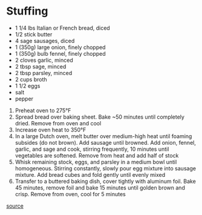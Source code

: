 # Stuffing

* 1 1/4 lbs Italian or French bread, diced
* 1/2 stick butter
* 4 sage sausages, diced
* 1 (350g) large onion, finely chopped
* 1 (350g) bulb fennel, finely chopped
* 2 cloves garlic, minced
* 2 tbsp sage, minced
* 2 tbsp parsley, minced
* 2 cups broth
* 1 1/2 eggs
* salt
* pepper

1. Preheat oven to 275°F
1. Spread bread over baking sheet. Bake ~50 minutes until completely dried. Remove from oven and cool
1. Increase oven heat to 350°F
2. In a large Dutch oven, melt butter over medium-high heat until foaming subsides (do not brown). Add sausage until browned. Add onion, fennel, garlic, and sage and cook, stirring frequently, 10 minutes until vegetables are softened. Remove from heat and add half of stock
3. Whisk remaining stock, eggs, and parsley in a medium bowl until homogeneous. Stirring constantly, slowly pour egg mixture into sausage mixture. Add bread cubes and fold gently until evenly mixed
4. Transfer to a buttered baking dish, cover tightly with aluminum foil. Bake 45 minutes, remove foil and bake 15 minutes until golden brown and crisp. Remove from oven, cool for 5 minutes

[source](https://www.seriouseats.com/recipes/2010/11/classic-sage-and-sausage-stuffing-or-dressing-recipe.html)
